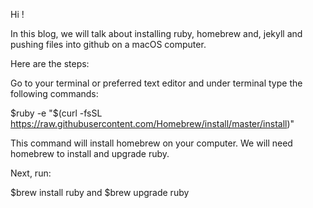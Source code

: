 Hi !

In this blog, we will talk about installing ruby, homebrew and, jekyll and pushing files into github on a macOS computer.

Here are the steps:

Go to your terminal or preferred text editor and under terminal type the following commands:

$ruby -e "$(curl -fsSL https://raw.githubusercontent.com/Homebrew/install/master/install)"

This command will install homebrew on your computer. We will need homebrew to install and upgrade ruby.

Next, run:

$brew install ruby and $brew upgrade ruby



